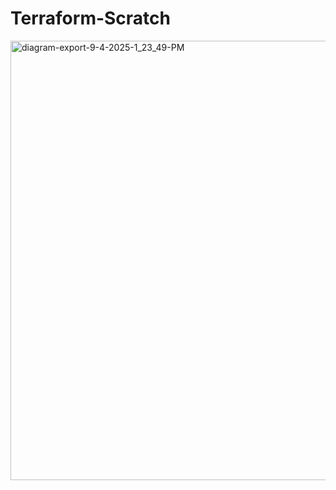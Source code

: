# Terraform-Scratch
<img width="1403" height="703" alt="diagram-export-9-4-2025-1_23_49-PM" src="https://github.com/user-attachments/assets/d737cca1-6331-4ed9-b34a-4b2db3a3f3b6" />
